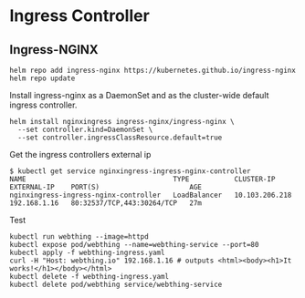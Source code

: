 # Ingress Controller

## Ingress-NGINX
```
helm repo add ingress-nginx https://kubernetes.github.io/ingress-nginx
helm repo update
```

Install ingress-nginx as a DaemonSet and as the cluster-wide default ingress controller.
```
helm install nginxingress ingress-nginx/ingress-nginx \
  --set controller.kind=DaemonSet \
  --set controller.ingressClassResource.default=true
```
Get the ingress controllers external ip
```
$ kubectl get service nginxingress-ingress-nginx-controller
NAME                                    TYPE           CLUSTER-IP       EXTERNAL-IP    PORT(S)                      AGE
nginxingress-ingress-nginx-controller   LoadBalancer   10.103.206.218   192.168.1.16   80:32537/TCP,443:30264/TCP   27m
```

Test
```
kubectl run webthing --image=httpd
kubectl expose pod/webthing --name=webthing-service --port=80
kubectl apply -f webthing-ingress.yaml
curl -H "Host: webthing.io" 192.168.1.16 # outputs <html><body><h1>It works!</h1></body></html>
kubectl delete -f webthing-ingress.yaml
kubectl delete pod/webthing service/webthing-service
```